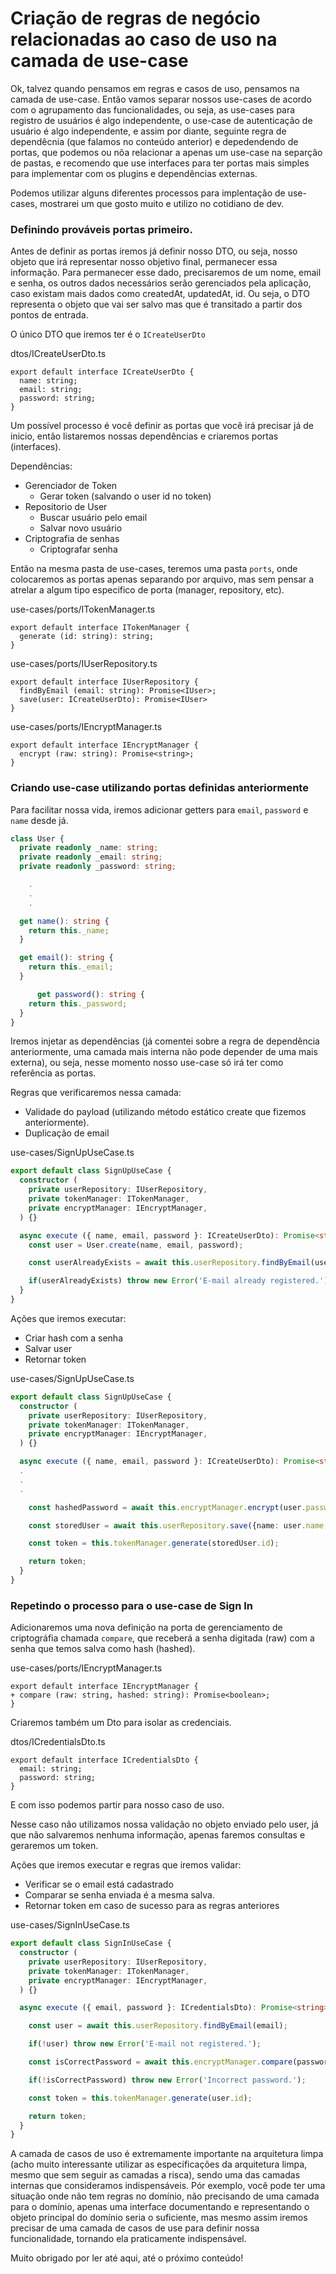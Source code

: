 # Criação de regras de negócio relacionadas ao caso de uso na camada de use-case

Ok, talvez quando pensamos em regras e casos de uso, pensamos na camada de use-case. Então vamos separar nossos use-cases de acordo com o agrupamento das funcionalidades, ou seja, as use-cases para registro de usuários é algo independente, o use-case de autenticação de usuário é algo independente, e assim por diante, seguinte regra de dependêcnia (que falamos no conteúdo anterior) e depedendendo de portas, que podemos ou nõa relacionar a apenas um use-case na separção de pastas, e recomendo que use interfaces para ter portas mais simples para implementar com os plugins e dependências externas.

Podemos utilizar alguns diferentes processos para implentação de use-cases, mostrarei um que gosto muito e utilizo no cotidiano de dev.

### Definindo prováveis portas primeiro.

Antes de definir as portas iremos já definir nosso DTO, ou seja, nosso objeto que irá representar nosso objetivo final, permanecer essa informação.
Para permanecer esse dado, precisaremos de um nome, email e senha, os outros dados necessários serão gerenciados pela aplicação, caso existam mais dados como createdAt, updatedAt, id. Ou seja, o DTO representa o objeto que vai ser salvo mas que é transitado a partir dos pontos de entrada.

O único DTO que iremos ter é o `ICreateUserDto`

dtos/ICreateUserDto.ts
```typescrpit
export default interface ICreateUserDto {
  name: string;
  email: string;
  password: string;
}
```

Um possível processo é você definir as portas que você irá precisar já de inicio, então listaremos nossas dependências e criaremos portas (interfaces).

Dependências:

- Gerenciador de Token
  - Gerar token (salvando o user id no token)
- Repositorio de User
  - Buscar usuário pelo email
  - Salvar novo usuário
- Criptografia de senhas
  - Criptografar senha


Então na mesma pasta de use-cases, teremos uma pasta `ports`, onde colocaremos as portas apenas separando por arquivo, mas sem pensar a atrelar a algum tipo especifico de porta (manager, repository, etc).


use-cases/ports/ITokenManager.ts
```typescrpit
export default interface ITokenManager {
  generate (id: string): string;
}
```


use-cases/ports/IUserRepository.ts
```typescrpit
export default interface IUserRepository {
  findByEmail (email: string): Promise<IUser>;
  save(user: ICreateUserDto): Promise<IUser>
}
```


use-cases/ports/IEncryptManager.ts
```typescrpit
export default interface IEncryptManager {
  encrypt (raw: string): Promise<string>;
}
```

### Criando use-case utilizando portas definidas anteriormente

Para facilitar nossa vida, iremos adicionar getters para `email`, `password` e `name` desde já.

```typescript
class User {
  private readonly _name: string;
  private readonly _email: string;
  private readonly _password: string;

	.
	.
	.

  get name(): string {
    return this._name;
  }

  get email(): string {
    return this._email;
  }

	  get password(): string {
    return this._password;
  }
}
```

Iremos injetar as dependências (já comentei sobre a regra de dependência anteriormente, uma camada mais interna não pode depender de uma mais externa), ou seja, nesse momento nosso use-case só irá ter como referência as portas.

Regras que verificaremos nessa camada:
- Validade do payload (utilizando método estático create que fizemos anteriormente).
- Duplicação de email

use-cases/SignUpUseCase.ts
```typescript
export default class SignUpUseCase {
  constructor (
    private userRepository: IUserRepository,
    private tokenManager: ITokenManager,
    private encryptManager: IEncryptManager,
  ) {}

  async execute ({ name, email, password }: ICreateUserDto): Promise<string> {
    const user = User.create(name, email, password);

    const userAlreadyExists = await this.userRepository.findByEmail(user.email);

    if(userAlreadyExists) throw new Error('E-mail already registered.');
  }
}
```

Ações que iremos executar:
- Criar hash com a senha
- Salvar user
- Retornar token

use-cases/SignUpUseCase.ts
```typescript
export default class SignUpUseCase {
  constructor (
    private userRepository: IUserRepository,
    private tokenManager: ITokenManager,
    private encryptManager: IEncryptManager,
  ) {}

  async execute ({ name, email, password }: ICreateUserDto): Promise<string> {
  .
  .
  .

    const hashedPassword = await this.encryptManager.encrypt(user.password);

    const storedUser = await this.userRepository.save({name: user.name, email: user.email, password: hashedPassword });

    const token = this.tokenManager.generate(storedUser.id);

    return token;
  }
}
```

### Repetindo o processo para o use-case de Sign In

Adicionaremos uma nova definição na porta de gerenciamento de criptográfia chamada `compare`, que receberá a senha digitada (raw) com a senha que temos salva como hash (hashed).

use-cases/ports/IEncryptManager.ts
```typescrpit
export default interface IEncryptManager {
+ compare (raw: string, hashed: string): Promise<boolean>;
}
```

Criaremos também um Dto para isolar as credenciais.

dtos/ICredentialsDto.ts
```typescrpit
export default interface ICredentialsDto {
  email: string;
  password: string;
}
```

E com isso podemos partir para nosso caso de uso.

Nesse caso não utilizamos nossa validação no objeto enviado pelo user, já que não salvaremos nenhuma informação, apenas faremos consultas e geraremos um token.


Ações que iremos executar e regras que iremos validar:
- Verificar se o email está cadastrado
- Comparar se senha enviada é a mesma salva.
- Retornar token em caso de sucesso para as regras anteriores

use-cases/SignInUseCase.ts
```typescript
export default class SignInUseCase {
  constructor (
    private userRepository: IUserRepository,
    private tokenManager: ITokenManager,
    private encryptManager: IEncryptManager,
  ) {}

  async execute ({ email, password }: ICredentialsDto): Promise<string> {

    const user = await this.userRepository.findByEmail(email);

    if(!user) throw new Error('E-mail not registered.');

    const isCorrectPassword = await this.encryptManager.compare(password, user.password);

    if(!isCorrectPassword) throw new Error('Incorrect password.');

    const token = this.tokenManager.generate(user.id);

    return token;
  }
}
```


A camada de casos de uso é extremamente importante na arquitetura limpa (acho muito interessante utilizar as especificações da arquitetura limpa, mesmo que sem seguir as camadas a risca), sendo uma das camadas internas que consideramos indispensáveis. Pór exemplo, você pode ter uma situação onde não tem regras no domínio, não precisando de uma camada para o domínio, apenas uma interface documentando e representando o objeto principal do domínio seria o suficiente, mas mesmo assim iremos precisar de uma camada de casos de use para definir nossa funcionalidade, tornando ela praticamente indispensável.


Muito obrigado por ler até aqui, até o próximo conteúdo!
